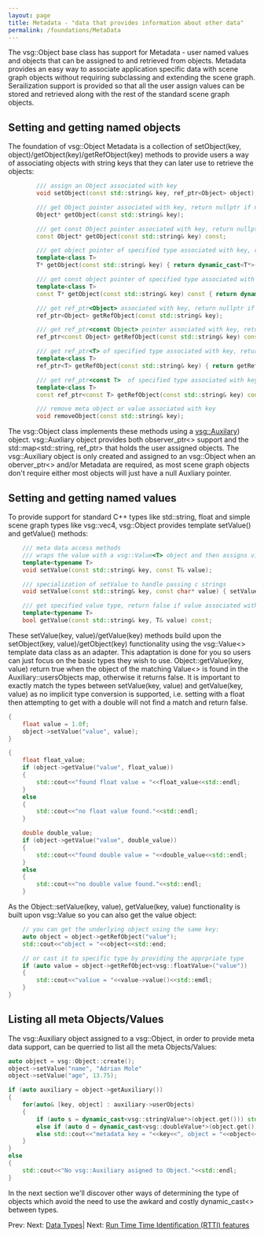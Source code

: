 ```yaml
---
layout: page
title: Metadata - "data that provides information about other data"
permalink: /foundations/MetaData
---
```


The vsg::Object base class has support for Metadata - user named values and objects that can be assigned to and retrieved from objects. Metadata provides an easy way to associate application specific data with scene graph objects without requiring subclassing and extending the scene graph. Serailization support is provided so that all the user assign values can be stored and retrieved along with the rest of the standard scene graph objects.

## Setting and getting named objects

The foundation of vsg::Object Metadata is a collection of setObject(key, object)/getObject(key)/getRefObject(key) methods to provide users a way of associating objects with string keys that they can later use to retrieve the objects:

~~~ cpp
        /// assign an Object associated with key
        void setObject(const std::string& key, ref_ptr<Object> object);

        /// get Object pointer associated with key, return nullptr if no object associated with key has been assigned
        Object* getObject(const std::string& key);

        /// get const Object pointer associated with key, return nullptr if no object associated with key has been assigned
        const Object* getObject(const std::string& key) const;

        /// get object pointer of specified type associated with key, return nullptr if no object associated with key has been assigned
        template<class T>
        T* getObject(const std::string& key) { return dynamic_cast<T*>(getObject(key)); }

        /// get const object pointer of specified type associated with key, return nullptr if no object associated with key has been assigned
        template<class T>
        const T* getObject(const std::string& key) const { return dynamic_cast<const T*>(getObject(key)); }

        /// get ref_ptr<Object> associated with key, return nullptr if no object associated with key has been assigned
        ref_ptr<Object> getRefObject(const std::string& key);

        /// get ref_ptr<const Object> pointer associated with key, return nullptr if no object associated with key has been assigned
        ref_ptr<const Object> getRefObject(const std::string& key) const;

        /// get ref_ptr<T> of specified type associated with key, return nullptr if no object associated with key has been assigned
        template<class T>
        ref_ptr<T> getRefObject(const std::string& key) { return getRefObject(key).cast<T>(); }

        /// get ref_ptr<const T>  of specified type associated with key, return nullptr if no object associated with key has been assigned
        template<class T>
        const ref_ptr<const T> getRefObject(const std::string& key) const { return getRefObject(key).cast<const T>(); }

        /// remove meta object or value associated with key
        void removeObject(const std::string& key);
~~~

The vsg::Object class implements these methods using a [vsg::Auxilary](https://github.com/vsg-dev/VulkanSceneGraph/tree/master/include/vsg/core/Axuliary.h)) object. vsg::Auxliary object provides both observer_ptr<> support and the std::map<std::string, ref_ptr<Object>> that holds the user assigned objects.  The vsg::Auxiliary object is only created and assigned to an vsg::Object when an oberver_ptr<> and/or Metadata are required, as most scene graph objects don't require either most objects will just have a null Auxliary pointer.

## Setting and getting named values

To provide support for standard C++ types like std::string, float and simple scene graph types like vsg::vec4, vsg::Object provides template setValue() and getValue() methods:

~~~ cpp
    /// meta data access methods
    /// wraps the value with a vsg::Value<T> object and then assigns via setObject(key, vsg::Value<T>)
    template<typename T>
    void setValue(const std::string& key, const T& value);

    /// specialization of setValue to handle passing c strings
    void setValue(const std::string& key, const char* value) { setValue(key, value ? std::string(value) : std::string()); }

    /// get specified value type, return false if value associated with key is not assigned or is not the correct type
    template<typename T>
    bool getValue(const std::string& key, T& value) const;
~~~

These setValue(key, value)/getValue(key) methods build upon the setObject(key, value)/getObject(key) functionality using the vsg::Value<> template data class as an adapter. This adaptation is done for you so users can just focus on the basic types they wish to use.  Object::getValue(key, value) return true when the object of the matching Value<> is found in the Auxiliary::usersObjects map, otherwise it returns false.  It is important to exactly match the types between setValue(key, value) and getValue(key, value) as no implicit type conversion is supported, i.e. setting with a float then attempting to get with a double will not find a match and return false.

~~~ cpp
{
    float value = 1.0f;
    object->setValue("value", value);
}

{
    float float_value;
    if (object->getValue("value", float_value))
    {
        std::cout<<"found float value = "<<float_value<<std::endl;
    }
    else
    {
        std::cout<<"no float value found."<<std::endl;
    }

    double double_value;
    if (object->getValue("value", double_value))
    {
        std::cout<<"found double value = "<<double_value<<std::endl;
    }
    else
    {
        std::cout<<"no double value found."<<std::endl;
    }
~~~

As the Object::setValue(key, value), getValue(key, value) functionality is built upon vsg::Value so you can also get the value object:

~~~ cpp
    // you can get the underlying object using the same key:
    auto object = object->getRefObject("value");
    std::cout<<"object = "<<object<<std::end;

    // or cast it to specific type by providing the apprpriate type
    if (auto value = object->getRefObject<vsg::floatValue>("value"))
    {
        std::cout<<"valiue = "<<value->value()<<std::emdl;
    }
}
~~~

## Listing all meta Objects/Values

The vsg::Auxiliary object assigned to a vsg::Object, in order to provide meta data support, can be querried to list all the meta Objects/Values:

~~~ cpp
auto object = vsg::Object::create();
object->setValue("name", "Adrian Mole"
object->setValue("age", 13.75);

if (auto auxiliary = object->getAuxiliary())
{
    for(auto& [key, object] : auxiliary->userObjects)
    {
        if (auto s = dynamic_cast<vsg::stringValue*>(object.get())) std::cout<<"metadata key = "<<key<<", stringValue = "<<s->value()<<std::endl;
        else if (auto d = dynamic_cast<vsg::doubleValue*>(object.get())) std::cout<<"metadata key = "<<key<<", doubleValue = "<<d->value()<<std::endl;
        else std::cout<<"metadata key = "<<key<<", object = "<<object<<std::endl;
    }
}
else
{
    std::cout<<"No vsg::Auxiliary asigned to Object."<<std::endl;
}
~~~

In the next section we'll discover other ways of determining the type of objects which avoid the need to use the awkard and costly dynamic_cast<> between types.

Prev: Next: [Data Types](DataTypes.md)| Next: [Run Time Time Identification (RTTI) features](RTTI.md)
